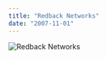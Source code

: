 ```yaml
---
title: "Redback Networks"
date: "2007-11-01"
---
```


![Redback Networks](https://sigitp.files.wordpress.com/2007/11/rbak_facts_external6.jpg)
